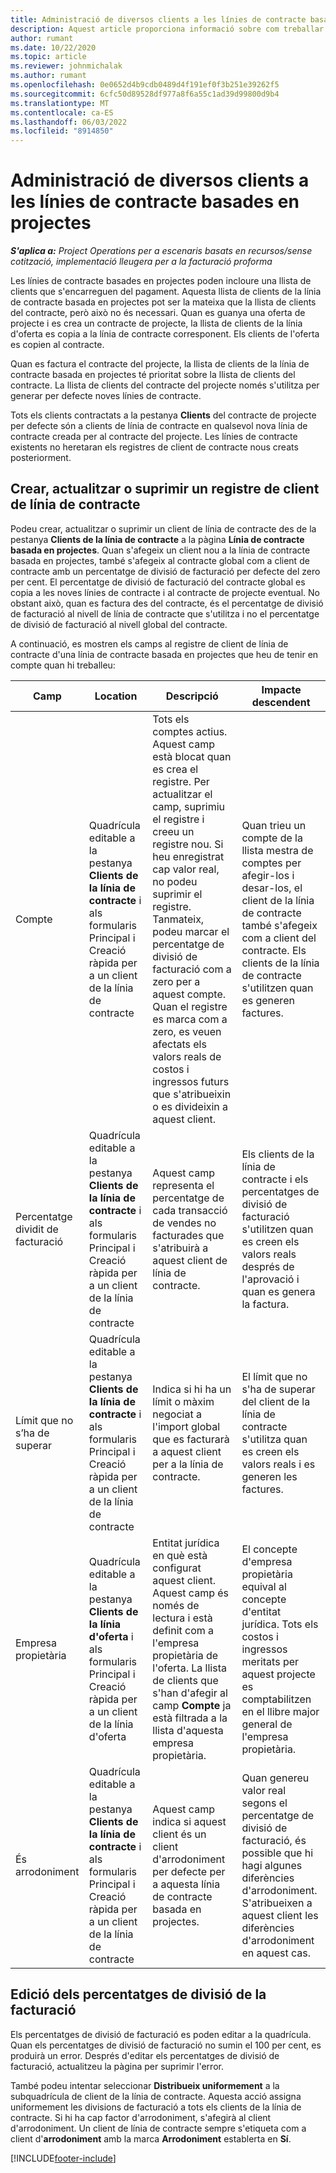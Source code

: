 ```yaml
---
title: Administració de diversos clients a les línies de contracte basades en projectes
description: Aquest article proporciona informació sobre com treballar amb línies de contracte i contractes que contenen diversos clients.
author: rumant
ms.date: 10/22/2020
ms.topic: article
ms.reviewer: johnmichalak
ms.author: rumant
ms.openlocfilehash: 0e0652d4b9cdb0489d4f191ef0f3b251e39262f5
ms.sourcegitcommit: 6cfc50d89528df977a8f6a55c1ad39d99800d9b4
ms.translationtype: MT
ms.contentlocale: ca-ES
ms.lasthandoff: 06/03/2022
ms.locfileid: "8914850"
---
```

# <a name="manage-multiple-customers-on-project-based-contract-lines"></a>Administració de diversos clients a les línies de contracte basades en projectes

_**S'aplica a:** Project Operations per a escenaris basats en recursos/sense cotització, implementació lleugera per a la facturació proforma_

Les línies de contracte basades en projectes poden incloure una llista de clients que s'encarreguen del pagament. Aquesta llista de clients de la línia de contracte basada en projectes pot ser la mateixa que la llista de clients del contracte, però això no és necessari. Quan es guanya una oferta de projecte i es crea un contracte de projecte, la llista de clients de la línia d'oferta es copia a la línia de contracte corresponent. Els clients de l'oferta es copien al contracte.

Quan es factura el contracte del projecte, la llista de clients de la línia de contracte basada en projectes té prioritat sobre la llista de clients del contracte. La llista de clients del contracte del projecte només s'utilitza per generar per defecte noves línies de contracte.

Tots els clients contractats a la pestanya **Clients** del contracte de projecte per defecte són a clients de línia de contracte en qualsevol nova línia de contracte creada per al contracte del projecte. Les línies de contracte existents no heretaran els registres de client de contracte nous creats posteriorment.

## <a name="create-update-or-delete-a-contract-line-customer-record"></a>Crear, actualitzar o suprimir un registre de client de línia de contracte

Podeu crear, actualitzar o suprimir un client de línia de contracte des de la pestanya **Clients de la línia de contracte** a la pàgina **Línia de contracte basada en projectes**. Quan s'afegeix un client nou a la línia de contracte basada en projectes, també s'afegeix al contracte global com a client de contracte amb un percentatge de divisió de facturació per defecte del zero per cent. El percentatge de divisió de facturació del contracte global es copia a les noves línies de contracte i al contracte de projecte eventual. No obstant això, quan es factura des del contracte, és el percentatge de divisió de facturació al nivell de línia de contracte que s'utilitza i no el percentatge de divisió de facturació al nivell global del contracte. 

A continuació, es mostren els camps al registre de client de línia de contracte d'una línia de contracte basada en projectes que heu de tenir en compte quan hi treballeu:

| Camp | Location | Descripció | Impacte descendent |
| --- | --- | --- | --- |
| Compte | Quadrícula editable a la pestanya **Clients de la línia de contracte** i als formularis Principal i Creació ràpida per a un client de la línia de contracte | Tots els comptes actius. Aquest camp està blocat quan es crea el registre. Per actualitzar el camp, suprimiu el registre i creeu un registre nou. Si heu enregistrat cap valor real, no podeu suprimir el registre. Tanmateix, podeu marcar el percentatge de divisió de facturació com a zero per a aquest compte. Quan el registre es marca com a zero, es veuen afectats els valors reals de costos i ingressos futurs que s'atribueixin o es divideixin a aquest client. | Quan trieu un compte de la llista mestra de comptes per afegir-los i desar-los, el client de la línia de contracte també s'afegeix com a client del contracte. Els clients de la línia de contracte s'utilitzen quan es generen factures. |
| Percentatge dividit de facturació | Quadrícula editable a la pestanya **Clients de la línia de contracte** i als formularis Principal i Creació ràpida per a un client de la línia de contracte | Aquest camp representa el percentatge de cada transacció de vendes no facturades que s'atribuirà a aquest client de línia de contracte. | Els clients de la línia de contracte i els percentatges de divisió de facturació s'utilitzen quan es creen els valors reals després de l'aprovació i quan es genera la factura. |
| Límit que no s’ha de superar | Quadrícula editable a la pestanya **Clients de la línia de contracte** i als formularis Principal i Creació ràpida per a un client de la línia de contracte | Indica si hi ha un límit o màxim negociat a l'import global que es facturarà a aquest client per a la línia de contracte. | El límit que no s'ha de superar del client de la línia de contracte s'utilitza quan es creen els valors reals i es generen les factures. |
| Empresa propietària | Quadrícula editable a la pestanya **Clients de la línia d'oferta** i als formularis Principal i Creació ràpida per a un client de la línia d'oferta | Entitat jurídica en què està configurat aquest client. Aquest camp és només de lectura i està definit com a l'empresa propietària de l'oferta. La llista de clients que s'han d'afegir al camp **Compte** ja està filtrada a la llista d'aquesta empresa propietària. | El concepte d'empresa propietària equival al concepte d'entitat jurídica. Tots els costos i ingressos meritats per aquest projecte es comptabilitzen en el llibre major general de l'empresa propietària. |
| És arrodoniment | Quadrícula editable a la pestanya **Clients de la línia de contracte** i als formularis Principal i Creació ràpida per a un client de la línia de contracte | Aquest camp indica si aquest client és un client d'arrodoniment per defecte per a aquesta línia de contracte basada en projectes. | Quan genereu valor real segons el percentatge de divisió de facturació, és possible que hi hagi algunes diferències d'arrodoniment. S'atribueixen a aquest client les diferències d'arrodoniment en aquest cas. |

## <a name="edit-billing-split-percentages"></a>Edició dels percentatges de divisió de la facturació

Els percentatges de divisió de facturació es poden editar a la quadrícula. Quan els percentatges de divisió de facturació no sumin el 100 per cent, es produirà un error. Després d'editar els percentatges de divisió de facturació, actualitzeu la pàgina per suprimir l'error.

També podeu intentar seleccionar **Distribueix uniformement** a la subquadrícula de client de la línia de contracte. Aquesta acció assigna uniformement les divisions de facturació a tots els clients de la línia de contracte. Si hi ha cap factor d'arrodoniment, s'afegirà al client d'arrodoniment. Un client de línia de contracte sempre s'etiqueta com a client d'**arrodoniment** amb la marca **Arrodoniment** establerta en **Sí**.


[!INCLUDE[footer-include](../includes/footer-banner.md)]